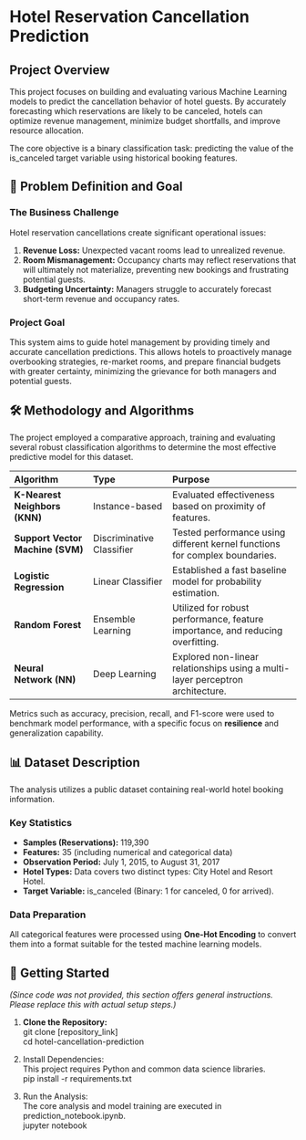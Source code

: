 # **Hotel Reservation Cancellation Prediction**

## **Project Overview**

This project focuses on building and evaluating various Machine Learning models to predict the cancellation behavior of hotel guests. By accurately forecasting which reservations are likely to be canceled, hotels can optimize revenue management, minimize budget shortfalls, and improve resource allocation.

The core objective is a binary classification task: predicting the value of the is\_canceled target variable using historical booking features.

## **🎯 Problem Definition and Goal**

### **The Business Challenge**

Hotel reservation cancellations create significant operational issues:

1. **Revenue Loss:** Unexpected vacant rooms lead to unrealized revenue.  
2. **Room Mismanagement:** Occupancy charts may reflect reservations that will ultimately not materialize, preventing new bookings and frustrating potential guests.  
3. **Budgeting Uncertainty:** Managers struggle to accurately forecast short-term revenue and occupancy rates.

### **Project Goal**

This system aims to guide hotel management by providing timely and accurate cancellation predictions. This allows hotels to proactively manage overbooking strategies, re-market rooms, and prepare financial budgets with greater certainty, minimizing the grievance for both managers and potential guests.

## **🛠️ Methodology and Algorithms**

The project employed a comparative approach, training and evaluating several robust classification algorithms to determine the most effective predictive model for this dataset.

| Algorithm | Type | Purpose |
| :---- | :---- | :---- |
| **K-Nearest Neighbors (KNN)** | Instance-based | Evaluated effectiveness based on proximity of features. |
| **Support Vector Machine (SVM)** | Discriminative Classifier | Tested performance using different kernel functions for complex boundaries. |
| **Logistic Regression** | Linear Classifier | Established a fast baseline model for probability estimation. |
| **Random Forest** | Ensemble Learning | Utilized for robust performance, feature importance, and reducing overfitting. |
| **Neural Network (NN)** | Deep Learning | Explored non-linear relationships using a multi-layer perceptron architecture. |

Metrics such as accuracy, precision, recall, and F1-score were used to benchmark model performance, with a specific focus on **resilience** and generalization capability.

## **📊 Dataset Description**

The analysis utilizes a public dataset containing real-world hotel booking information.

### **Key Statistics**

* **Samples (Reservations):** 119,390  
* **Features:** 35 (including numerical and categorical data)  
* **Observation Period:** July 1, 2015, to August 31, 2017  
* **Hotel Types:** Data covers two distinct types: City Hotel and Resort Hotel.  
* **Target Variable:** is\_canceled (Binary: 1 for canceled, 0 for arrived).

### **Data Preparation**

All categorical features were processed using **One-Hot Encoding** to convert them into a format suitable for the tested machine learning models.

## **🚀 Getting Started**

*(Since code was not provided, this section offers general instructions. Please replace this with actual setup steps.)*

1. **Clone the Repository:**  
   git clone \[repository\_link\]  
   cd hotel-cancellation-prediction

2. Install Dependencies:  
   This project requires Python and common data science libraries.  
   pip install \-r requirements.txt

3. Run the Analysis:  
   The core analysis and model training are executed in prediction\_notebook.ipynb.  
   jupyter notebook  
